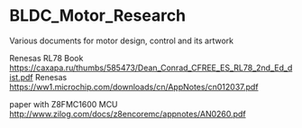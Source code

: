 # BLDC_Motor_Research
Various documents for motor design, control and its artwork

Renesas RL78 Book
https://caxapa.ru/thumbs/585473/Dean_Conrad_CFREE_ES_RL78_2nd_Ed_dist.pdf
Renesas
https://ww1.microchip.com/downloads/cn/AppNotes/cn012037.pdf

paper with Z8FMC1600 MCU
http://www.zilog.com/docs/z8encoremc/appnotes/AN0260.pdf
